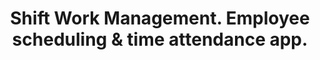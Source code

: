 ---
name: shyfter
image: /assets/img/shyfter.webp
image_alt: Shyfter dashboard screenshot
title: Shift Work Management. Employee scheduling & time attendance app.
demo: shyfter.co
stack:
  - React (webapp)
  - React Native (mobile)
  - Apache Cordova (embedded)
  - Laravel API
  - MySQL
  - Redis
  - Mailgun
  - Twillio
  - ChargeBee
description: Fixed or flexible schedules, planning and schedule management app
  that saves considerable time. With leaves and absences management and time &
  attendance, track the work time of employees in a transparent way.
---